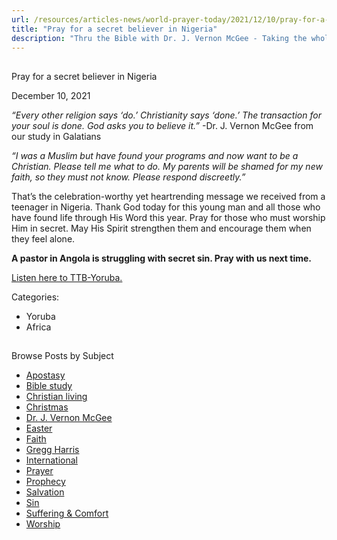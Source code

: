 ```yaml
---
url: /resources/articles-news/world-prayer-today/2021/12/10/pray-for-a-secret-believer-in-nigeria
title: "Pray for a secret believer in Nigeria"
description: "Thru the Bible with Dr. J. Vernon McGee - Taking the whole Word to the whole world"
---
```







## 
 Pray for a secret believer in Nigeria


December 10, 2021
![]()




*“Every other religion says ‘do.’ Christianity says ‘done.’ The transaction for your soul is done. God asks you to believe it.”* -Dr. J. Vernon McGee from our study in Galatians

*“I was a Muslim but have found your programs and now want to be a Christian. Please tell me what to do. My parents will be shamed for my new faith, so they must not know. Please respond discreetly.”*

That’s the celebration-worthy yet heartrending message we received from a teenager in Nigeria. Thank God today for this young man and all those who have found life through His Word this year. Pray for those who must worship Him in secret. May His Spirit strengthen them and encourage them when they feel alone.

**A pastor in Angola is struggling with secret sin. Pray with us next time.** 

[Listen here to TTB-Yoruba.](https://ttb.twr.org/home/day,0433/language,YOR)



Categories: 


* Yoruba
* Africa









## 
 Browse Posts by Subject


* [Apostasy](/resources/articles-news/-in-tags/tags/Apostasy)
* [Bible study](/resources/articles-news/-in-tags/tags/Bible-study)
* [Christian living](/resources/articles-news/-in-tags/tags/Christian-living)
* [Christmas](/resources/articles-news/-in-tags/tags/Christmas)
* [Dr. J. Vernon McGee](/resources/articles-news/-in-tags/tags/Dr-J-Vernon-McGee)
* [Easter](/resources/articles-news/-in-tags/tags/easter)
* [Faith](/resources/articles-news/-in-tags/tags/Faith)
* [Gregg Harris](/resources/articles-news/-in-tags/tags/Gregg-Harris)
* [International](/resources/articles-news/-in-tags/tags/International)
* [Prayer](/resources/articles-news/-in-tags/tags/prayer)
* [Prophecy](/resources/articles-news/-in-tags/tags/Prophecy)
* [Salvation](/resources/articles-news/-in-tags/tags/Salvation)
* [Sin](/resources/articles-news/-in-tags/tags/sin)
* [Suffering & Comfort](/resources/articles-news/-in-tags/tags/Suffering-Comfort)
* [Worship](/resources/articles-news/-in-tags/tags/worship)






